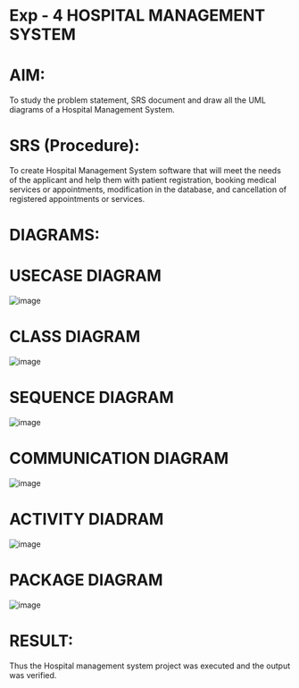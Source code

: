 # Exp - 4 HOSPITAL MANAGEMENT SYSTEM

# AIM:
To study the problem statement, SRS document and draw all the UML diagrams of a Hospital Management System.
# SRS (Procedure):
To create Hospital Management System software that will meet the needs of the applicant and help them with patient registration, booking medical services or appointments, modification in the database, and cancellation of registered appointments or services.
# DIAGRAMS:

# USECASE DIAGRAM
![image](https://github.com/user-attachments/assets/0cc8c5c2-e9f4-45f0-b3b4-672330867496)
# CLASS DIAGRAM
![image](https://github.com/user-attachments/assets/c78e7d62-802d-440f-9988-e89b2c37136f)
# SEQUENCE DIAGRAM
![image](https://github.com/user-attachments/assets/aacb92ea-f034-4387-8f22-263415736072)
# COMMUNICATION DIAGRAM
![image](https://github.com/user-attachments/assets/ca800897-0af1-4e30-a835-2100ed3bdf42)
# ACTIVITY DIADRAM
![image](https://github.com/user-attachments/assets/b0c86e96-9eef-4f05-896c-201cc791bbf3)
# PACKAGE DIAGRAM
![image](https://github.com/user-attachments/assets/e61bb63f-619c-4f5b-a032-a466e5290967)


# RESULT:
Thus the Hospital management system project was executed and the output was verified.

